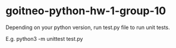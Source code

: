 # goitneo-python-hw-1-group-10

Depending on your python version, run test.py file to run unit tests.

E.g. python3 -m unittest test.py
